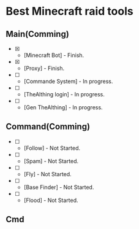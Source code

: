 # Best Minecraft raid tools



## Main(Comming)
- [x] - [Minecraft Bot] - Finish.
- [X] - [Proxy] - Finish.
- [ ] - [Commande System] - In progress.
- [ ] - [TheAlthing login] - In progress.
- [ ] - [Gen TheAlthing] - In progress.


## Command(Comming)
- [ ] - [Follow] - Not Started.
- [ ] - [Spam] - Not Started.
- [ ] - [Fly] - Not Started.
- [ ] - [Base Finder] - Not Started.
- [ ] - [Flood] - Not Started.



## Cmd



